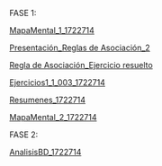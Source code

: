 
FASE 1:

[MapaMental_1_1722714](https://github.com/dany0298/MineriadeDatos/blob/master/MapaMental_1_%7B1722714%7D.pdf)
 
[Presentación_Reglas de Asociación_2](https://github.com/dany0298/MineriadeDatos/blob/master/Presentaci%C3%B3n_Reglas%20de%20Asociaci%C3%B3n_2.pdf%20.pdf)

[Regla de Asociación_Ejercicio resuelto](https://github.com/dany0298/MineriadeDatos/blob/master/Regla%20de%20Asociaci%C3%B3n_Ejercicio%20resuelto.pdf)

[Ejercicios1_1_003_1722714](https://github.com/dany0298/MineriadeDatos/blob/master/Ejercicios1_1_003.pdf.pdf)

[Resumenes_1722714](https://github.com/dany0298/MineriadeDatos/blob/master/Resumenes_%7B1727214%7D.pdf)

[MapaMental_2_1722714](https://github.com/dany0298/MineriadeDatos/blob/master/MapaMental_2_1722714.pdf)


FASE 2:

[AnalisisBD_1722714](https://github.com/dany0298/MineriadeDatos/blob/master/AnalisisBD_1722714.pdf)

